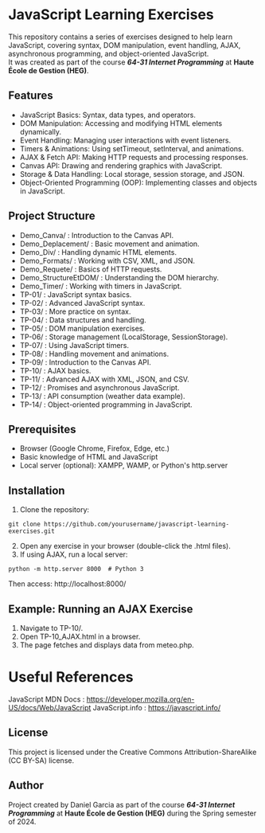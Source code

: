 # JavaScript Learning Exercises
This repository contains a series of exercises designed to help learn JavaScript, covering syntax, DOM manipulation, event handling, AJAX, asynchronous programming, and object-oriented JavaScript.  
It was created as part of the course ***64-31 Internet Programming*** at **Haute École de Gestion (HEG)**.

## Features
- JavaScript Basics: Syntax, data types, and operators.
- DOM Manipulation: Accessing and modifying HTML elements dynamically.
- Event Handling: Managing user interactions with event listeners.
- Timers & Animations: Using setTimeout, setInterval, and animations.
- AJAX & Fetch API: Making HTTP requests and processing responses.
- Canvas API: Drawing and rendering graphics with JavaScript.
- Storage & Data Handling: Local storage, session storage, and JSON.
- Object-Oriented Programming (OOP): Implementing classes and objects in JavaScript.

## Project Structure
- Demo_Canva/ : Introduction to the Canvas API.
- Demo_Deplacement/ : Basic movement and animation.
- Demo_Div/ : Handling dynamic HTML elements.
- Demo_Formats/ : Working with CSV, XML, and JSON.
- Demo_Requete/ : Basics of HTTP requests.
- Demo_StructureEtDOM/ : Understanding the DOM hierarchy.
- Demo_Timer/ : Working with timers in JavaScript.
- TP-01/ : JavaScript syntax basics.
- TP-02/ : Advanced JavaScript syntax.
- TP-03/ : More practice on syntax.
- TP-04/ : Data structures and handling.
- TP-05/ : DOM manipulation exercises.
- TP-06/ : Storage management (LocalStorage, SessionStorage).
- TP-07/ : Using JavaScript timers.
- TP-08/ : Handling movement and animations.
- TP-09/ : Introduction to the Canvas API.
- TP-10/ : AJAX basics.
- TP-11/ : Advanced AJAX with XML, JSON, and CSV.
- TP-12/ : Promises and asynchronous JavaScript.
- TP-13/ : API consumption (weather data example).
- TP-14/ : Object-oriented programming in JavaScript.

## Prerequisites
- Browser (Google Chrome, Firefox, Edge, etc.)
- Basic knowledge of HTML and JavaScript
- Local server (optional): XAMPP, WAMP, or Python's http.server

## Installation
1. Clone the repository:
```shell
git clone https://github.com/yourusername/javascript-learning-exercises.git
```
2. Open any exercise in your browser (double-click the .html files).
3. If using AJAX, run a local server:
```shell
python -m http.server 8000  # Python 3
```
Then access: http://localhost:8000/

## Example: Running an AJAX Exercise
1. Navigate to TP-10/.
2. Open TP-10_AJAX.html in a browser.
3. The page fetches and displays data from meteo.php.

# Useful References
JavaScript MDN Docs : https://developer.mozilla.org/en-US/docs/Web/JavaScript
JavaScript.info : https://javascript.info/

## License
This project is licensed under the Creative Commons Attribution-ShareAlike (CC BY-SA) license.

## Author
Project created by Daniel Garcia as part of the course ***64-31 Internet Programming*** at **Haute École de Gestion (HEG)** during the Spring semester of 2024.

